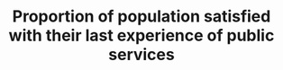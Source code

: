 ---
data_non_statistical: true
goal_meta_link: http://unstats.un.org/sdgs/files/metadata-compilation/Metadata-Goal-16.pdf
goal_meta_link_page: 23
graph: null
graph_status_notes: unk
graph_title: Proportion of population satisfied with their last experience of public
  services
graph_type: null
graph_type_description: null
has_metadata: true
indicator: 16.6.2
indicator_definition: The indicator is calculated as the number of respondents replying
  that they were satisfied or very satisfied with their last experience of accessing
  a public service divided by the total number of respondents. The data may be weighted
  to reflect the general population.
indicator_name: Proportion of population satisfied with their last experience of public
  services
indicator_variable: null
layout: indicator
permalink: /16-6-2/
published: true
rationale_interpretation: In order to be effective and accountable, intuitions must
  be responsive to the needs of the population. This indicator will require the use
  of perception-based population surveys and will collect relevant data on the lived
  experience of individuals seeking access to and obtaining basic public services,
  such as health care, education, water and sanitation, as well as services provided
  by the police and judicial system.
reporting_status: notstarted
sdg_goal: 16
source_notes: null
source_title: null
target: Develop effective, accountable and transparent institutions at all levels.
target_id: '16.6'
title: Proportion of population satisfied with their last experience of public services
un_custodial_agency: UNDP
un_designated_tier: '3'
variable_description: null
variable_notes: null
---